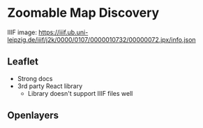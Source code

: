 # Zoomable Map Discovery

IIIF image: https://iiif.ub.uni-leipzig.de/iiif/j2k/0000/0107/0000010732/00000072.jpx/info.json

## Leaflet

- Strong docs
- 3rd party React library
  - Library doesn't support IIIF files well

## Openlayers
